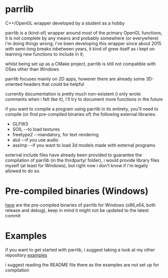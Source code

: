 # parrlib
C++/OpenGL wrapper developed by a student as a hobby

parrlib is a (kind-of) wrapper around most of the primary OpenGL functions, it is not complete by any means and probably somewhere (or everywhere) i'm doing things wrong;
i've been developing this wrapper since about 2015 with semi-long breaks inbetween years, it kind of grew itself as i kept on learning new functions to include in it;

whilst being set up as a CMake project, parrlib is still not compatible with OSes other than Windows

parrlib focuses mainly on 2D apps, however there are already some 3D-oriented headers that could be helpful

currently documentation is pretty much non-existent (i only wrote comments when i felt like it), i'll try to document more functions in the future

if you want to compile a program using parrlib in its entirety, you'll need to compile (or find pre-compiled binaries of) the following external libraries:
  * GLFW3
  * SOIL                 --to load textures
  * freetype2            --mandatory, for text rendering
  * alut                 --if you use audio
  * assimp               --if you want to load 3d models made with external programs
  
external include files have already been provided to guarantee the compilation of parrlib (in the thirdparty/ folder), i would provide library files myself (at least for Windows), but right now i don't know if i'm legally allowed to do so.

# Pre-compiled binaries (Windows)
[here](https://mega.nz/file/YqpWlIyJ#n6ChUaYPZ7qxg3sVQun5iPXULTxRZMvkkN3zQooJzPw) are the pre-compiled binaries of parrlib for Windows (x86,x64, both release and debug), keep in mind it might not be updated to the latest commit

# Examples
if you want to get started with parrlib, i suggest taking a look at my other repository [examples](https://github.com/AlessandroParrotta/parrlib-examples)

i suggest reading the README file there as the examples are not set up for compilation
